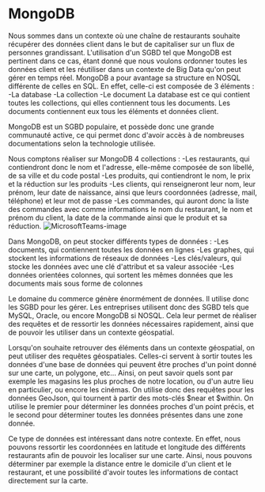 # MongoDB

Nous sommes dans un contexte où une chaîne de restaurants souhaite récupérer des données client dans le but de capitaliser sur un flux de personnes grandissant. L'utilisation d'un SGBD tel que MongoDB est pertinent dans ce cas, étant donné que nous voulons ordonner toutes les données client et les réutiliser dans un contexte de Big Data qu'on peut gérer en temps réel.
MongoDB a pour avantage sa structure en NOSQL différente de celles en SQL. En effet, celle-ci est composée de 3 éléments :
  -La database
  -La collection
  -Le document
La database est ce qui contient toutes les collections, qui elles contiennent tous les documents. Les documents contiennent eux tous les éléments et données client.

MongoDB est un SGBD populaire, et possède donc une grande communauté active, ce qui permet donc d'avoir accès à de nombreuses documentations selon la technologie utilisée.

Nous comptons réaliser sur MongoDB 4 collections :
  -Les restaurants, qui contiendront donc le nom et l'adresse, elle-même composée de son libellé, de sa ville et du code postal
  -Les produits, qui contiendront le nom, le prix et la réduction sur les produits
  -Les clients, qui renseigneront leur nom, leur prénom, leur date de naissance, ainsi que leurs coordonnées (adresse, mail, téléphone) et leur mot de passe
  -Les commandes, qui auront donc la liste des commandes avec comme informations le nom du restaurant, le nom et prénom du client, la date de la commande ainsi que le produit et sa réduction.
![MicrosoftTeams-image](https://user-images.githubusercontent.com/65296828/148961709-7a271d90-b25f-436d-9a10-479ac2b1381a.png)

Dans MongoDB, on peut stocker différents types de données :
  -Les documents, qui contiennent toutes les données en lignes
  -Les graphes, qui stockent les informations de réseaux de données
  -Les clés/valeurs, qui stocke les données avec une clé d'attribut et sa valeur associée
  -Les données orientées colonnes, qui sortent les mêmes données que les documents mais sous forme de colonnes
  
Le domaine du commerce génère énormément de données. Il utilise donc les SGBD pour les gérer. Les entreprises utilisent donc des SGBD tels que MySQL, Oracle, ou encore MongoDB si NOSQL. Cela leur permet de réaliser des requêtes et de ressortir les données nécessaires rapidement, ainsi que de pouvoir les utiliser dans un contexte géospatial.

Lorsqu'on souhaite retrouver des éléments dans un contexte géospatial, on peut utiliser des requêtes géospatiales. Celles-ci servent à sortir toutes les données d'une base de données qui peuvent être proches d'un point donné sur une carte, un polygone, etc...
Ainsi, on peut savoir quels sont par exemple les magasins les plus proches de notre location, ou d'un autre lieu en particulier, ou encore les cinémas.
On utilise donc des requêtes pour les données GeoJson, qui tournent à partir des mots-clés $near et $within. On utilise le premier pour déterminer les données proches d'un point précis, et le second pour déterminer toutes les données présentes dans une zone donnée.

Ce type de données est intéressant dans notre contexte. En effet, nous pouvons ressortir les coordonnées en latitude et longitude des différents restaurants afin de pouvoir les localiser sur une carte. Ainsi, nous pouvons déterminer par exemple la distance entre le domicile d'un client et le restaurant, et une possibilité d'avoir toutes les informations de contact directement sur la carte.



